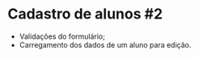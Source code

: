 # Cadastro de alunos #2

- Validações do formulário;
- Carregamento dos dados de um aluno para edição.
